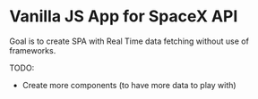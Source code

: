 # Vanilla JS App for SpaceX API

Goal is to create SPA with Real Time data fetching without use of frameworks.

TODO:

- Create more components (to have more data to play with)
